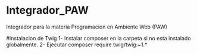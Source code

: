 # Integrador_PAW
Integrador para la materia Programacion en Ambiente Web (PAW)

#instalacion de Twig
1- Instalar composer en la carpeta si no esta instalado globalmente.
2- Ejecutar composer require twig/twig:~1.*
